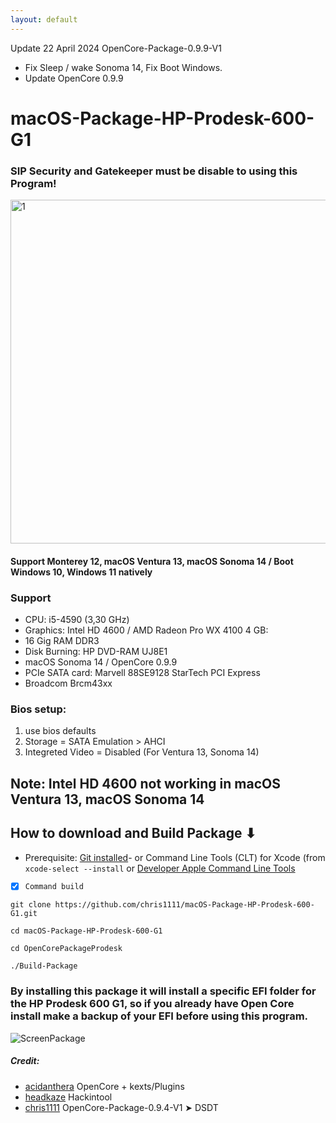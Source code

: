```yaml
---
layout: default
---
```



Update 22 April 2024 OpenCore-Package-0.9.9-V1
- Fix Sleep / wake Sonoma 14, Fix Boot Windows.
- Update OpenCore 0.9.9

# macOS-Package-HP-Prodesk-600-G1

### SIP Security and Gatekeeper must be disable to using this Program!


<img loading="lazy" width="550" alt="1" src="https://github.com/chris1111/macOS-Package-HP-Prodesk-600-G1/assets/6248794/35dcdf50-0437-48c9-8714-fd86ca525be3">


#### Support Monterey 12, macOS Ventura 13, macOS Sonoma 14 / Boot Windows 10, Windows 11 natively


### Support  
- CPU: i5-4590 (3,30 GHz)
- Graphics: Intel HD 4600 / AMD Radeon Pro WX 4100 4 GB: 
- 16 Gig RAM  DDR3
- Disk Burning: HP DVD-RAM UJ8E1
- macOS Sonoma 14 / OpenCore 0.9.9
- PCIe SATA card: Marvell 88SE9128 StarTech PCI Express
- Broadcom Brcm43xx

### Bios setup:
1. use bios defaults
2. Storage = SATA Emulation > AHCI
3. Integreted Video = Disabled (For Ventura 13, Sonoma 14)

## Note: Intel HD 4600 not working in macOS Ventura 13, macOS Sonoma 14

## How to download and Build Package ⬇︎

- Prerequisite: [Git installed](https://git-scm.com/book/en/v2/Getting-Started-Installing-Git)- or Command Line Tools (CLT) for Xcode (from `xcode-select --install` or [Developer Apple Command Line Tools](https://developer.apple.com/download/all/)

- [x] `Command build`


`git clone https://github.com/chris1111/macOS-Package-HP-Prodesk-600-G1.git`

`cd macOS-Package-HP-Prodesk-600-G1`

`cd OpenCorePackageProdesk`

`./Build-Package`




### By installing this package it will install a specific EFI folder for the HP Prodesk 600 G1, so if you already have Open Core install make a backup of your EFI before using this program.

![ScreenPackage](https://user-images.githubusercontent.com/6248794/136392209-5d980241-3603-420b-b60e-24f60b99e322.png)

##### Credit:
- [acidanthera](https://github.com/acidanthera) OpenCore + kexts/Plugins
- [headkaze](https://github.com/headkaze) Hackintool
- [chris1111](https://github.com/chris1111) OpenCore-Package-0.9.4-V1 ➤ DSDT

